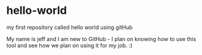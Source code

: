 # hello-world
my first repository called hello world using gitHub

My name is jeff and I am new to GitHub - I plan on knowing how to use this tool
and see how we plan on using it for my job.  :) 
